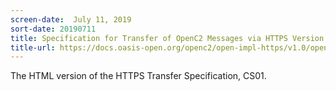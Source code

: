```yaml
---
screen-date:  July 11, 2019
sort-date: 20190711
title: Specification for Transfer of OpenC2 Messages via HTTPS Version 1.0 (CS01)
title-url: https://docs.oasis-open.org/openc2/open-impl-https/v1.0/open-impl-https-v1.0.html
---
```


The HTML version of the HTTPS Transfer Specification, CS01.